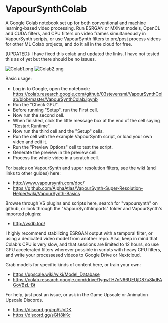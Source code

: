 # VapourSynthColab

A Google Colab notebook set up for both conventional and machine learning-based video processing. Run ESRGAN or MXNet models, OpenCL and CUDA filters, and CPU filters on video frames simultaneously in VapourSynth scripts, or use VapourSynth filters to pre/post process videos for other ML Colab projects, and do it all in the cloud for free. 

[UPDATED]:
I have fixed this colab and updated the links. I have not tested this as of yet but there should be no issues.

![Colab1.png](https://raw.githubusercontent.com/AlphaAtlas/VSSH-Wiki-Images/master/images/Colab1.PNG)
![Colab2.png](https://raw.githubusercontent.com/AlphaAtlas/VSSH-Wiki-Images/master/images/Colab2.PNG)

Basic usage:
* Log in to Google, open the notebook: https://colab.research.google.com/github/03stevensmi/VapourSynthColab/blob/master/VapourSynthColab.ipynb
* Run the "Check GPU".
* Before running "Setup", run the First cell.
* Now run the second cell.
* When finished, click the little message box at the end of the cell saying "Restart Runtime".
* Now run the third cell and the "Setup" cells.
* Run the cell with the example VapourSynth script, or load your own video and edit it.
* Run the "Preview Options" cell to test the script.
* Generate the preview in the preview cell. 
* Process the whole video in a scratch cell. 

For basics on VapourSynth and super resolution filters, see the wiki (and links to other guides) here:
* http://www.vapoursynth.com/doc/
* https://github.com/AlphaAtlas/VapourSynth-Super-Resolution-Helper/wiki/VapourSynth-Basics

Browse through VS plugins and scripts here, search for "vapoursynth" on github, or look through the "VapourSynthImports" folder and VapourSynth's imported plugins:
* http://vsdb.top/

I highly recommend stabilizing ESRGAN output with a temporal filter, or using a dedicated video model from another repo. Also, keep in mind that Colab's CPU is very slow, and that sessions are limited to 12 hours, so use GPU accelerated filters wherever possible in scripts with heavy CPU filters, and write your processesed videos to Google Drive or Nextcloud.

Grab models for specific kinds of content here, or train your own:
* https://upscale.wiki/wiki/Model_Database
* https://colab.research.google.com/drive/1ygwTH7nN66UEUjD87u8kdFAGoVBzL-Bt

For help, just post an issue, or ask in the Game Upscale or Animation Upscale Discords.
* https://discord.gg/cpAUpDK
* https://discord.gg/sGH8kKc
